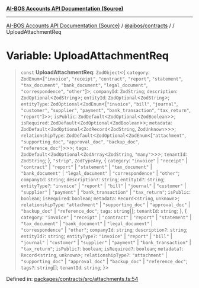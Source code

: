 [**AI-BOS Accounts API Documentation (Source)**](../../../README.md)

***

[AI-BOS Accounts API Documentation (Source)](../../../README.md) / [@aibos/contracts](../README.md) / [](../README.md) / UploadAttachmentReq

# Variable: UploadAttachmentReq

> `const` **UploadAttachmentReq**: `ZodObject`\<\{ `category`: `ZodEnum`\<\[`"invoice"`, `"receipt"`, `"contract"`, `"report"`, `"statement"`, `"tax_document"`, `"bank_document"`, `"legal_document"`, `"correspondence"`, `"other"`\]\>; `companyId`: `ZodString`; `description`: `ZodOptional`\<`ZodString`\>; `entityId`: `ZodOptional`\<`ZodString`\>; `entityType`: `ZodOptional`\<`ZodEnum`\<\[`"invoice"`, `"bill"`, `"journal"`, `"customer"`, `"supplier"`, `"payment"`, `"bank_transaction"`, `"tax_return"`, `"report"`\]\>\>; `isPublic`: `ZodDefault`\<`ZodOptional`\<`ZodBoolean`\>\>; `isRequired`: `ZodDefault`\<`ZodOptional`\<`ZodBoolean`\>\>; `metadata`: `ZodDefault`\<`ZodOptional`\<`ZodRecord`\<`ZodString`, `ZodUnknown`\>\>\>; `relationshipType`: `ZodDefault`\<`ZodOptional`\<`ZodEnum`\<\[`"attachment"`, `"supporting_doc"`, `"approval_doc"`, `"backup_doc"`, `"reference_doc"`\]\>\>\>; `tags`: `ZodDefault`\<`ZodOptional`\<`ZodArray`\<`ZodString`, `"many"`\>\>\>; `tenantId`: `ZodString`; \}, `"strip"`, `ZodTypeAny`, \{ `category`: `"invoice"` \| `"receipt"` \| `"contract"` \| `"report"` \| `"statement"` \| `"tax_document"` \| `"bank_document"` \| `"legal_document"` \| `"correspondence"` \| `"other"`; `companyId`: `string`; `description?`: `string`; `entityId?`: `string`; `entityType?`: `"invoice"` \| `"report"` \| `"bill"` \| `"journal"` \| `"customer"` \| `"supplier"` \| `"payment"` \| `"bank_transaction"` \| `"tax_return"`; `isPublic`: `boolean`; `isRequired`: `boolean`; `metadata`: `Record`\<`string`, `unknown`\>; `relationshipType`: `"attachment"` \| `"supporting_doc"` \| `"approval_doc"` \| `"backup_doc"` \| `"reference_doc"`; `tags`: `string`[]; `tenantId`: `string`; \}, \{ `category`: `"invoice"` \| `"receipt"` \| `"contract"` \| `"report"` \| `"statement"` \| `"tax_document"` \| `"bank_document"` \| `"legal_document"` \| `"correspondence"` \| `"other"`; `companyId`: `string`; `description?`: `string`; `entityId?`: `string`; `entityType?`: `"invoice"` \| `"report"` \| `"bill"` \| `"journal"` \| `"customer"` \| `"supplier"` \| `"payment"` \| `"bank_transaction"` \| `"tax_return"`; `isPublic?`: `boolean`; `isRequired?`: `boolean`; `metadata?`: `Record`\<`string`, `unknown`\>; `relationshipType?`: `"attachment"` \| `"supporting_doc"` \| `"approval_doc"` \| `"backup_doc"` \| `"reference_doc"`; `tags?`: `string`[]; `tenantId`: `string`; \}\>

Defined in: [packages/contracts/src/attachments.ts:54](https://github.com/pohlai88/accounts/blob/48103fb36d28b2b9bfb33472b6de2f719773cde9/packages/contracts/src/attachments.ts#L54)
